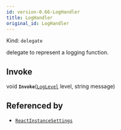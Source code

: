 ```yaml
---
id: version-0.66-LogHandler
title: LogHandler
original_id: LogHandler
---
```


Kind: `delegate`

delegate to represent a logging function.

## Invoke
void **`Invoke`**([`LogLevel`](LogLevel) level, string message)





## Referenced by
- [`ReactInstanceSettings`](ReactInstanceSettings)
